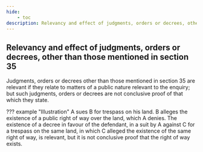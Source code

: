 ```yaml
---
hide:
    - toc
description: Relevancy and effect of judgments, orders or decrees, other than those mentioned in section 35
---
```


## Relevancy and effect of judgments, orders or decrees, other than those mentioned in section 35

Judgments, orders or decrees other than those mentioned in section 35 are relevant if they relate to matters of a public nature relevant to the enquiry; but such judgments, orders or decrees are not conclusive proof of that which they state.

??? example "Illustration"
    A sues B for trespass on his land. B alleges the existence of a public right of way over the land, which A denies. The existence of a decree in favour of the defendant, in a suit by A against C for a trespass on the same land, in which C alleged the existence of the same right of way, is relevant, but it is not conclusive proof that the right of way exists.
